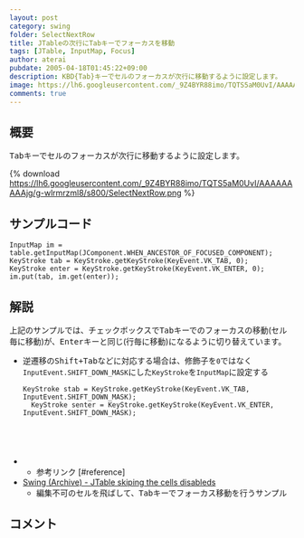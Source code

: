 ```yaml
---
layout: post
category: swing
folder: SelectNextRow
title: JTableの次行にTabキーでフォーカスを移動
tags: [JTable, InputMap, Focus]
author: aterai
pubdate: 2005-04-18T01:45:22+09:00
description: KBD{Tab}キーでセルのフォーカスが次行に移動するように設定します。
image: https://lh6.googleusercontent.com/_9Z4BYR88imo/TQTS5aM0UvI/AAAAAAAAAjg/g-wlrmrzml8/s800/SelectNextRow.png
comments: true
---
```

## 概要
<kbd>Tab</kbd>キーでセルのフォーカスが次行に移動するように設定します。

{% download https://lh6.googleusercontent.com/_9Z4BYR88imo/TQTS5aM0UvI/AAAAAAAAAjg/g-wlrmrzml8/s800/SelectNextRow.png %}

## サンプルコード
<pre class="prettyprint"><code>InputMap im = table.getInputMap(JComponent.WHEN_ANCESTOR_OF_FOCUSED_COMPONENT);
KeyStroke tab = KeyStroke.getKeyStroke(KeyEvent.VK_TAB, 0);
KeyStroke enter = KeyStroke.getKeyStroke(KeyEvent.VK_ENTER, 0);
im.put(tab, im.get(enter));
</code></pre>

## 解説
上記のサンプルでは、チェックボックスで<kbd>Tab</kbd>キーでのフォーカスの移動(セル毎に移動)が、<kbd>Enter</kbd>キーと同じ(行毎に移動)になるように切り替えています。

- 逆遷移の<kbd>Shift+Tab</kbd>などに対応する場合は、修飾子を`0`ではなく`InputEvent.SHIFT_DOWN_MASK`にした`KeyStroke`を`InputMap`に設定する
    
    <pre class="prettyprint"><code>KeyStroke stab = KeyStroke.getKeyStroke(KeyEvent.VK_TAB, InputEvent.SHIFT_DOWN_MASK);
    KeyStroke senter = KeyStroke.getKeyStroke(KeyEvent.VK_ENTER, InputEvent.SHIFT_DOWN_MASK);
</code></pre>
- * 参考リンク [#reference]
- [Swing (Archive) - JTable skiping the cells disableds](https://community.oracle.com/thread/1484284)
    - 編集不可のセルを飛ばして、<kbd>Tab</kbd>キーでフォーカス移動を行うサンプル

<!-- dummy comment line for breaking list -->

## コメント
